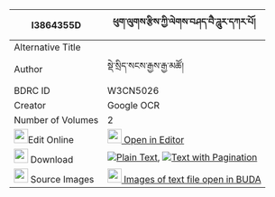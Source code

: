 |I3864355D|ཕུག་ལུགས་རྩིས་ཀྱི་ལེགས་བཤད་བཻ་ཌཱུར་དཀར་པོ། 
| --- | --- 
|Alternative Title |
|Author| སྡེ་སྲིད་སངས་རྒྱས་རྒྱ་མཚོ།
|BDRC ID | W3CN5026
|Creator | Google OCR
|Number of Volumes| 2
|<img width="25" src="https://img.icons8.com/color/25/000000/edit-property.png">Edit Online| [<img width="25" src="https://avatars.githubusercontent.com/u/45091458?s=200&v=4"> Open in Editor](http://editor.openpecha.org/I3864355D)
|<img width="25" src="https://img.icons8.com/fluent/48/000000/download-2.png"/>  Download | [![](https://img.icons8.com/color/20/000000/txt.png)Plain Text](https://github.com/Openpecha/I3864355D/releases/download/v1/pukluk_tsi_kyi_lekshe_bai_dur__plain_I3864355D.zip), [![](https://img.icons8.com/color/20/000000/txt.png)Text with Pagination](https://github.com/Openpecha/I3864355D/releases/download/v1/pukluk_tsi_kyi_lekshe_bai_dur__pages_I3864355D.zip)
|<img width="25" src="https://img.icons8.com/plasticine/100/000000/pictures-folder.png"/>  Source Images | [<img width="25" src="https://library.bdrc.io/icons/BUDA-small.svg"> Images of text file open in BUDA](https://library.bdrc.io/show/bdr:W3CN5026)